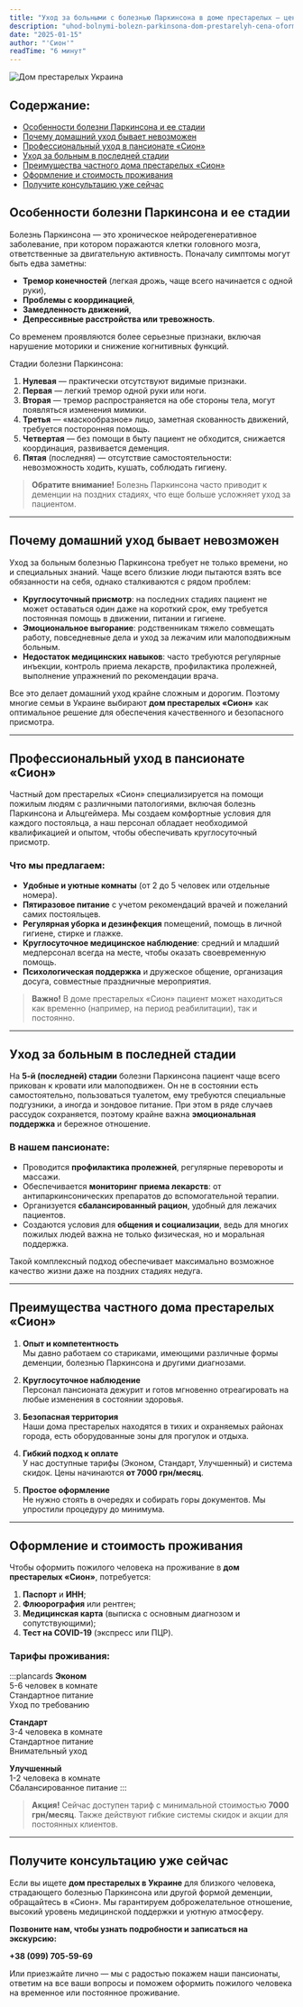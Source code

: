 ```yaml
---
title: "Уход за больными с болезнью Паркинсона в доме престарелых — цена и оформление"
description: "uhod-bolnymi-bolezn-parkinsona-dom-prestarelyh-cena-oformlenie"
date: "2025-01-15"
author: "'Сион'"
readTime: "6 минут"
---
```


![Дом престарелых Украина](/images/blog-parkinson.jpeg)

## Содержание:
- [Особенности болезни Паркинсона и ее стадии](#особенности-болезни-паркинсона-и-ее-стадии)
- [Почему домашний уход бывает невозможен](#почему-домашний-уход-бывает-невозможен)
- [Профессиональный уход в пансионате «Сион»](#профессиональный-уход-в-пансионате-Сион)
- [Уход за больным в последней стадии](#уход-за-больным-в-последней-стадии)
- [Преимущества частного дома престарелых «Сион»](#преимущества-частного-дома-престарелых-Сион)
- [Оформление и стоимость проживания](#оформление-и-стоимость-проживания)
- [Получите консультацию уже сейчас](#получите-консультацию-уже-сейчас)


## Особенности болезни Паркинсона и ее стадии

Болезнь Паркинсона — это хроническое нейродегенеративное заболевание, при котором поражаются клетки головного мозга, ответственные за двигательную активность. Поначалу симптомы могут быть едва заметны:  
- **Тремор конечностей** (легкая дрожь, чаще всего начинается с одной руки),  
- **Проблемы с координацией**,  
- **Замедленность движений**,  
- **Депрессивные расстройства или тревожность**.

Со временем проявляются более серьезные признаки, включая нарушение моторики и снижение когнитивных функций.

Стадии болезни Паркинсона:
1. **Нулевая** — практически отсутствуют видимые признаки.  
2. **Первая** — легкий тремор одной руки или ноги.  
3. **Вторая** — тремор распространяется на обе стороны тела, могут появляться изменения мимики.  
4. **Третья** — «маскообразное» лицо, заметная скованность движений, требуется посторонняя помощь.  
5. **Четвертая** — без помощи в быту пациент не обходитcя, снижается координация, развивается деменция.  
6. **Пятая** (последняя) — отсутствие самостоятельности: невозможность ходить, кушать, соблюдать гигиену.

> **Обратите внимание!** Болезнь Паркинсона часто приводит к деменции на поздних стадиях, что еще больше усложняет уход за пациентом.

---

## Почему домашний уход бывает невозможен

Уход за больным болезнью Паркинсона требует не только времени, но и специальных знаний. Чаще всего близкие люди пытаются взять все обязанности на себя, однако сталкиваются с рядом проблем:

- **Круглосуточный присмотр**: на последних стадиях пациент не может оставаться один даже на короткий срок, ему требуется постоянная помощь в движении, питании и гигиене.  
- **Эмоциональное выгорание**: родственникам тяжело совмещать работу, повседневные дела и уход за лежачим или малоподвижным больным.  
- **Недостаток медицинских навыков**: часто требуются регулярные инъекции, контроль приема лекарств, профилактика пролежней, выполнение упражнений по рекомендации врача.  

Все это делает домашний уход крайне сложным и дорогим. Поэтому многие семьи в Украине выбирают **дом престарелых «Сион»** как оптимальное решение для обеспечения качественного и безопасного присмотра.

---

## Профессиональный уход в пансионате «Сион»

Частный дом престарелых «Сион» специализируется на помощи пожилым людям с различными патологиями, включая болезнь Паркинсона и Альцгеймера. Мы создаем комфортные условия для каждого постояльца, а наш персонал обладает необходимой квалификацией и опытом, чтобы обеспечивать круглосуточный присмотр.

### Что мы предлагаем:
- **Удобные и уютные комнаты** (от 2 до 5 человек или отдельные номера).  
- **Пятиразовое питание** с учетом рекомендаций врачей и пожеланий самих постояльцев.  
- **Регулярная уборка и дезинфекция** помещений, помощь в личной гигиене, стирке и глажке.  
- **Круглосуточное медицинское наблюдение**: средний и младший медперсонал всегда на месте, чтобы оказать своевременную помощь.  
- **Психологическая поддержка** и дружеское общение, организация досуга, совместные праздничные мероприятия.  

> **Важно!** В доме престарелых «Сион» пациент может находиться как временно (например, на период реабилитации), так и постоянно.

---

## Уход за больным в последней стадии

На **5-й (последней) стадии** болезни Паркинсона пациент чаще всего прикован к кровати или малоподвижен. Он не в состоянии есть самостоятельно, пользоваться туалетом, ему требуются специальные подгузники, а иногда и зондовое питание. При этом в ряде случаев рассудок сохраняется, поэтому крайне важна **эмоциональная поддержка** и бережное отношение.

### В нашем пансионате:
- Проводится **профилактика пролежней**, регулярные перевороты и массажи.  
- Обеспечивается **мониторинг приема лекарств**: от антипаркинсонических препаратов до вспомогательной терапии.  
- Организуется **сбалансированный рацион**, удобный для лежачих пациентов.  
- Создаются условия для **общения и социализации**, ведь для многих пожилых людей важна не только физическая, но и моральная поддержка.

Такой комплексный подход обеспечивает максимально возможное качество жизни даже на поздних стадиях недуга.

---

## Преимущества частного дома престарелых «Сион»

1. **Опыт и компетентность**  
   Мы давно работаем со стариками, имеющими различные формы деменции, болезнью Паркинсона и другими диагнозами.  

2. **Круглосуточное наблюдение**  
   Персонал пансионата дежурит и готов мгновенно отреагировать на любые изменения в состоянии здоровья.  

3. **Безопасная территория**  
   Наши дома престарелых находятся в тихих и охраняемых районах города, есть оборудованные зоны для прогулок и отдыха.  

4. **Гибкий подход к оплате**  
   У нас доступные тарифы (Эконом, Стандарт, Улучшенный) и система скидок. Цены начинаются **от 7000 грн/месяц**.  

5. **Простое оформление**  
   Не нужно стоять в очередях и собирать горы документов. Мы упростили процедуру до минимума.

---

## Оформление и стоимость проживания

Чтобы оформить пожилого человека на проживание в **дом престарелых «Сион»**, потребуется:

1. **Паспорт** и **ИНН**;  
2. **Флюорография** или рентген;  
3. **Медицинская карта** (выписка с основным диагнозом и сопутствующими);  
4. **Тест на COVID-19** (экспресс или ПЦР).

### Тарифы проживания:

:::plancards
**Эконом**  
5-6 человек в комнате  
Стандартное питание  
Уход по требованию  

**Стандарт**  
3-4 человека в комнате  
Стандартное питание  
Внимательный уход  

**Улучшенный**  
1-2 человека в комнате  
Сбалансированное питание
:::

> **Акция!** Сейчас доступен тариф с минимальной стоимостью **7000 грн/месяц**. Также действуют гибкие системы скидок и акции для постоянных клиентов.

---

## Получите консультацию уже сейчас

Если вы ищете **дом престарелых в Украине** для близкого человека, страдающего болезнью Паркинсона или другой формой деменции, обращайтесь в «Сион». Мы гарантируем доброжелательное отношение, высокий уровень медицинской поддержки и уютную атмосферу.

**Позвоните нам, чтобы узнать подробности и записаться на экскурсию:**

**+38 (099) 705-59-69**

Или приезжайте лично — мы с радостью покажем наши пансионаты, ответим на все ваши вопросы и поможем оформить пожилого человека на временное или постоянное проживание.
